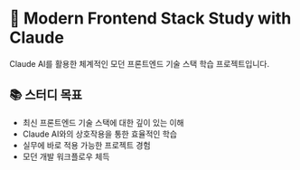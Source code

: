 # 🚀 Modern Frontend Stack Study with Claude

Claude AI를 활용한 체계적인 모던 프론트엔드 기술 스택 학습 프로젝트입니다.

## 📚 스터디 목표

- 최신 프론트엔드 기술 스택에 대한 깊이 있는 이해
- Claude AI와의 상호작용을 통한 효율적인 학습
- 실무에 바로 적용 가능한 프로젝트 경험
- 모던 개발 워크플로우 체득
